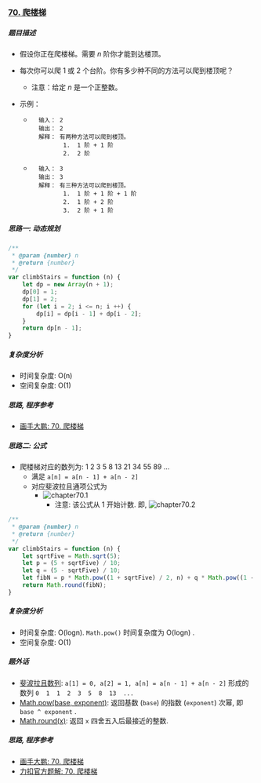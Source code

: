 ### [70. 爬楼梯](https://leetcode-cn.com/problems/climbing-stairs/)

##### 题目描述

* 假设你正在爬楼梯。需要 *n* 阶你才能到达楼顶。

* 每次你可以爬 1 或 2 个台阶。你有多少种不同的方法可以爬到楼顶呢？

    * 注意：给定 *n* 是一个正整数。

* 示例：

    * ```example
        输入： 2
        输出： 2
        解释： 有两种方法可以爬到楼顶。
               1.  1 阶 + 1 阶
               2.  2 阶
        ```

    * ```example
        输入： 3
        输出： 3
        解释： 有三种方法可以爬到楼顶。
               1.  1 阶 + 1 阶 + 1 阶
               2.  1 阶 + 2 阶
               3.  2 阶 + 1 阶
        ```



##### 思路一: 动态规划

```javascript
/**
 * @param {number} n
 * @return {number}
 */
var climbStairs = function (n) {
    let dp = new Array(n + 1);
    dp[0] = 1;
    dp[1] = 2;
    for (let i = 2; i <= n; i ++) {
        dp[i] = dp[i - 1] + dp[i - 2];
    }
    return dp[n - 1];
}
```

##### 复杂度分析

* 时间复杂度: O(n)
* 空间复杂度: O(1)



##### 思路, 程序参考

* [画手大鹏: 70. 爬楼梯](https://leetcode-cn.com/problems/climbing-stairs/solution/hua-jie-suan-fa-70-pa-lou-ti-by-guanpengchn/)



##### 思路二: 公式

* 爬楼梯对应的数列为: 1  2  3  5  8  13 21 34 55 89 ...
    * 满足 `a[n] = a[n - 1] + a[n - 2]`
    * 对应斐波拉且通项公式为
        * ![chapter70.1](https://github.com/sctang0/LeetCode-Private/blob/master/images/chapter70.1.png)
            * 注意: 该公式从 1 开始计数. 即, ![chapter70.2](https://github.com/sctang0/LeetCode-Private/blob/master/images/chapter70.2.png)

```javascript
/**
 * @param {number} n
 * @return {number}
 */
var climbStairs = function (n) {
    let sqrtFive = Math.sqrt(5);
    let p = (5 + sqrtFive) / 10;
    let q = (5 - sqrtFive) / 10;
    let fibN = p * Math.pow((1 + sqrtFive) / 2, n) + q * Math.pow((1 - sqrtFive) / 2, n);
    return Math.round(fibN);
}
```

##### 复杂度分析

* 时间复杂度: O(logn). `Math.pow()` 时间复杂度为 O(logn) .
* 空间复杂度: O(1)



##### 题外话

* [斐波拉且数列](https://zh.wikipedia.org/wiki/%E6%96%90%E6%B3%A2%E9%82%A3%E5%A5%91%E6%95%B0%E5%88%97): `a[1] = 0, a[2] = 1, a[n] = a[n - 1] + a[n - 2]` 形成的数列 `0  1  1  2  3  5  8  13  ...`
* [Math.pow(base, exponent)](https://developer.mozilla.org/zh-CN/docs/Web/JavaScript/Reference/Global_Objects/Math/pow): 返回基数 (`base`) 的指数 (`exponent`) 次幂, 即 `base ^ exponent` .
* [Math.round(x)](https://developer.mozilla.org/zh-CN/docs/Web/JavaScript/Reference/Global_Objects/Math/round): 返回 `x` 四舍五入后最接近的整数.



##### 思路, 程序参考

* [画手大鹏: 70. 爬楼梯](https://leetcode-cn.com/problems/climbing-stairs/solution/hua-jie-suan-fa-70-pa-lou-ti-by-guanpengchn/)
* [力扣官方题解: 70. 爬楼梯](https://leetcode-cn.com/problems/climbing-stairs/solution/pa-lou-ti-by-leetcode-solution/)